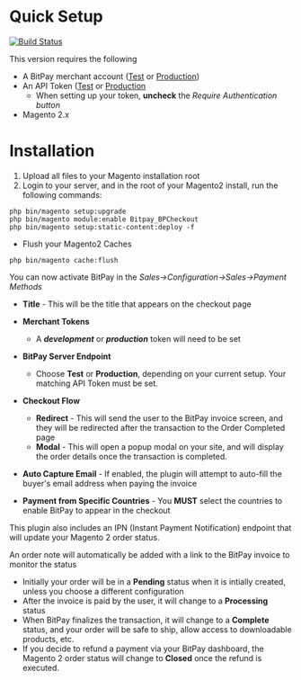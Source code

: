 # Quick Setup

[![Build Status](https://travis-ci.org/bitpay/bitpay-checkout-magento2.svg?branch=master)](https://travis-ci.org/bitpay/bitpay-checkout-magento2)

This version requires the following

* A BitPay merchant account ([Test](http://test.bitpay.com) or [Production](http://www.bitpay.com))
* An API Token ([Test](https://test.bitpay.com/dashboard/merchant/api-tokens) or [Production](https://bitpay.com/dashboard/merchant/api-tokens)
	* When setting up your token, **uncheck** the *Require Authentication button*
* Magento 2.x

# Installation

1. Upload all files to your Magento installation root
2. Login to your server, and in the root of your Magento2 install, run the following commands:

```
php bin/magento setup:upgrade
php bin/magento module:enable Bitpay_BPCheckout
php bin/magento setup:static-content:deploy -f
```

* Flush your Magento2 Caches

```
php bin/magento cache:flush
```

You can now activate BitPay in the *Sales->Configuration->Sales->Payment Methods*




* **Title** - This will be the title that appears on the checkout page

* **Merchant Tokens**
	* A ***development*** or ***production*** token will need to be set
* **BitPay Server Endpoint**
	* Choose **Test** or **Production**, depending on your current setup.  Your matching API Token must be set.
* **Checkout Flow**
	* **Redirect** - This will send the user to the BitPay invoice screen, and they will be redirected after the transaction to the Order Completed page
	* **Modal** - This will open a popup modal on your site, and will display the order details once the transaction is completed.
* **Auto Capture Email** - If enabled, the plugin will attempt to auto-fill the buyer's email address when paying the invoice
* **Payment from Specific Countries**	 - You **MUST** select the countries to enable BitPay to appear in the checkout  

	

This plugin also includes an IPN (Instant Payment Notification) endpoint that will update your Magento 2 order status.

An order note will automatically be added with a link to the BitPay invoice to monitor the status

 * Initially your order will be in a **Pending** status when it is intially created, unless you choose a different configuration
 * After the invoice is paid by the user, it will change to a **Processing** status
 * When BitPay finalizes the transaction, it will change to a **Complete** status, and your order will be safe to ship, allow access to downloadable products, etc.
 * If you decide to refund a payment via your BitPay dashboard, the Magento 2 order status will change to **Closed** once the refund is executed.
